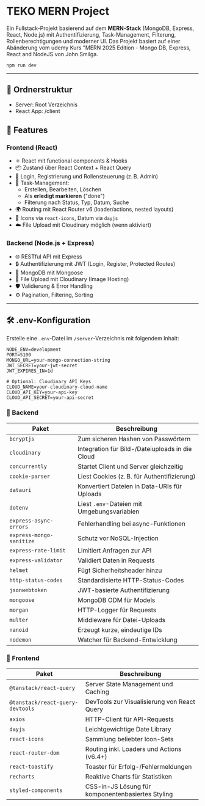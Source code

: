 # TEKO MERN Project

Ein Fullstack-Projekt basierend auf dem **MERN-Stack** (MongoDB, Express, React, Node.js) mit Authentifizierung, Task-Management, Filterung, Rollenberechtigungen und moderner UI. Das Projekt basiert auf einer Abänderung vom udemy Kurs "MERN 2025 Edition - Mongo DB, Express, React and NodeJS von John Smilga.

```
npm run dev
```

---

## 📁 Ordnerstruktur

- Server: Root Verzeichnis
- React App: /client

## 🚀 Features

### Frontend (React)

- ⚛️ React mit functional components & Hooks
- 📦 Zustand über React Context + React Query
- 🔐 Login, Registrierung und Rollensteuerung (z. B. Admin)
- 📄 Task-Management:
  - Erstellen, Bearbeiten, Löschen
  - Als **erledigt markieren** ("done")
  - Filterung nach Status, Typ, Datum, Suche
- 🌍 Routing mit React Router v6 (loader/actions, nested layouts)
- 🎨 Icons via `react-icons`, Datum via `dayjs`
- ☁️ File Upload mit Cloudinary möglich (wenn aktiviert)

### Backend (Node.js + Express)

- 🌐 RESTful API mit Express
- 🔒 Authentifizierung mit JWT (Login, Register, Protected Routes)
- 💾 MongoDB mit Mongoose
- 📂 File Upload mit Cloudinary (Image Hosting)
- 🛡 Validierung & Error Handling
- ⚙ Pagination, Filtering, Sorting

---

## 🛠 .env-Konfiguration

Erstelle eine `.env`-Datei im `/server`-Verzeichnis mit folgendem Inhalt:

```env
NODE_ENV=development
PORT=5100
MONGO_URL=your-mongo-connection-string
JWT_SECRET=your-jwt-secret
JWT_EXPIRES_IN=1d

# Optional: Cloudinary API Keys
CLOUD_NAME=your-cloudinary-cloud-name
CLOUD_API_KEY=your-api-key
CLOUD_API_SECRET=your-api-secret
```

### 🔧 Backend

| Paket                    | Beschreibung                                    |
| ------------------------ | ----------------------------------------------- |
| `bcryptjs`               | Zum sicheren Hashen von Passwörtern             |
| `cloudinary`             | Integration für Bild-/Dateiuploads in die Cloud |
| `concurrently`           | Startet Client und Server gleichzeitig          |
| `cookie-parser`          | Liest Cookies (z. B. für Authentifizierung)     |
| `datauri`                | Konvertiert Dateien in Data-URIs für Uploads    |
| `dotenv`                 | Liest `.env`-Dateien mit Umgebungsvariablen     |
| `express-async-errors`   | Fehlerhandling bei async-Funktionen             |
| `express-mongo-sanitize` | Schutz vor NoSQL-Injection                      |
| `express-rate-limit`     | Limitiert Anfragen zur API                      |
| `express-validator`      | Validiert Daten in Requests                     |
| `helmet`                 | Fügt Sicherheitsheader hinzu                    |
| `http-status-codes`      | Standardisierte HTTP-Status-Codes               |
| `jsonwebtoken`           | JWT-basierte Authentifizierung                  |
| `mongoose`               | MongoDB ODM für Models                          |
| `morgan`                 | HTTP-Logger für Requests                        |
| `multer`                 | Middleware für Datei-Uploads                    |
| `nanoid`                 | Erzeugt kurze, eindeutige IDs                   |
| `nodemon`                | Watcher für Backend-Entwicklung                 |

### 🎨 Frontend

| Paket                            | Beschreibung                                      |
| -------------------------------- | ------------------------------------------------- |
| `@tanstack/react-query`          | Server State Management und Caching               |
| `@tanstack/react-query-devtools` | DevTools zur Visualisierung von React Query       |
| `axios`                          | HTTP-Client für API-Requests                      |
| `dayjs`                          | Leichtgewichtige Date Library                     |
| `react-icons`                    | Sammlung beliebter Icon-Sets                      |
| `react-router-dom`               | Routing inkl. Loaders und Actions (v6.4+)         |
| `react-toastify`                 | Toaster für Erfolg-/Fehlermeldungen               |
| `recharts`                       | Reaktive Charts für Statistiken                   |
| `styled-components`              | CSS-in-JS Lösung für komponentenbasiertes Styling |
